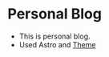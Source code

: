 # Personal Blog
- This is personal blog.
- Used Astro and [Theme](https://storyteller-astro-theme.netlify.app/)